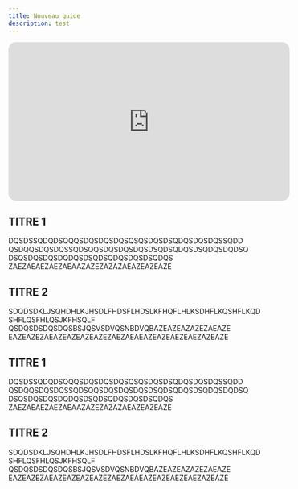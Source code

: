 ```yaml
---
title: Nouveau guide
description: test
---
```


<iframe style="border-radius: 15px" width="560" height="315" src="https://www.youtube.com/embed/R8iH4jANgwo" frameborder="0" allowfullscreen></iframe>

## TITRE 1

DQSDSSQDQDSQQQSDQSDQSDQSQSQSDQSDSQDQSDQSDQSSQDD
QSDQQSDQSDQSSQDSQQSDQSDQSDQSDSQDSQDQSDSQDQSDQDSQ
DSQSDQSDQSDQDQSDSQDSQDQSDQSDSQDQS
ZAEZAEAEZAEZAEAAZAZEZAZAZAEAZEAZEAZE

## TITRE 2

SDQDSDKLJSQHDHLKJHSDLFHDSFLHDSLKFHQFLHLKSDHFLKQSHFLKQDSHFLQSFHLQSJKFHSQLF
QSDQSDSDQSDQSBSJQSVSDVQSNBDVQBAZEAZEAZAZEZAEAZE
EAZEAZEZAEAZEAZEAZEAZEZAEZAEAEAZEAZEAEZEAEZAZEAZE

## TITRE 1

DQSDSSQDQDSQQQSDQSDQSDQSQSQSDQSDSQDQSDQSDQSSQDD
QSDQQSDQSDQSSQDSQQSDQSDQSDQSDSQDSQDQSDSQDQSDQDSQ
DSQSDQSDQSDQDQSDSQDSQDQSDQSDSQDQS
ZAEZAEAEZAEZAEAAZAZEZAZAZAEAZEAZEAZE

## TITRE 2

SDQDSDKLJSQHDHLKJHSDLFHDSFLHDSLKFHQFLHLKSDHFLKQSHFLKQDSHFLQSFHLQSJKFHSQLF
QSDQSDSDQSDQSBSJQSVSDVQSNBDVQBAZEAZEAZAZEZAEAZE
EAZEAZEZAEAZEAZEAZEAZEZAEZAEAEAZEAZEAEZEAEZAZEAZE